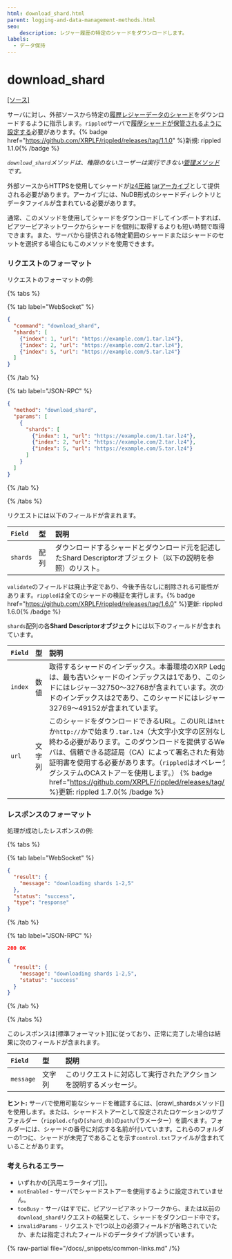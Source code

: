 ```yaml
---
html: download_shard.html
parent: logging-and-data-management-methods.html
seo:
    description: レジャー履歴の特定のシャードをダウンロードします。
labels:
  - データ保持
---
```

# download_shard
[[ソース]](https://github.com/XRPLF/rippled/blob/master/src/ripple/rpc/handlers/DownloadShard.cpp "Source")

サーバに対し、外部ソースから特定の[履歴レジャーデータのシャード](../../../../infrastructure/configuration/data-retention/history-sharding.md)をダウンロードするように指示します。`rippled`サーバで[履歴シャードが保管されるように設定する](../../../../infrastructure/configuration/data-retention/configure-history-sharding.md)必要があります。{% badge href="https://github.com/XRPLF/rippled/releases/tag/1.1.0" %}新規: rippled 1.1.0{% /badge %}

_`download_shard`メソッドは、権限のないユーザーは実行できない[管理メソッド](../index.md)です。_

外部ソースからHTTPSを使用してシャードが[lz4圧縮](https://lz4.github.io/lz4/) [tarアーカイブ](https://en.wikipedia.org/wiki/Tar_(computing))として提供される必要があります。アーカイブには、NuDB形式のシャードディレクトリとデータファイルが含まれている必要があります。

通常、このメソッドを使用してシャードをダウンロードしてインポートすれば、ピアツーピアネットワークからシャードを個別に取得するよりも短い時間で取得できます。また、サーバから提供される特定範囲のシャードまたはシャードのセットを選択する場合にもこのメソッドを使用できます。

### リクエストのフォーマット

リクエストのフォーマットの例:

{% tabs %}

{% tab label="WebSocket" %}
```json
{
  "command": "download_shard",
  "shards": [
    {"index": 1, "url": "https://example.com/1.tar.lz4"},
    {"index": 2, "url": "https://example.com/2.tar.lz4"},
    {"index": 5, "url": "https://example.com/5.tar.lz4"}
  ]
}
```
{% /tab %}

{% tab label="JSON-RPC" %}
```json
{
  "method": "download_shard",
  "params": [
    {
      "shards": [
        {"index": 1, "url": "https://example.com/1.tar.lz4"},
        {"index": 2, "url": "https://example.com/2.tar.lz4"},
        {"index": 5, "url": "https://example.com/5.tar.lz4"}
      ]
    }
  ]
}
```
{% /tab %}

{% /tabs %}


リクエストには以下のフィールドが含まれます。

| `Field`    | 型      | 説明                                                  |
|:-----------|:--------|:------------------------------------------------------|
| `shards` | 配列 | ダウンロードするシャードとダウンロード元を記述したShard Descriptorオブジェクト（以下の説明を参照）のリスト。 |

`validate`のフィールドは廃止予定であり、今後予告なしに削除される可能性があります。`rippled`は全てのシャードの検証を実行します。{% badge href="https://github.com/XRPLF/rippled/releases/tag/1.6.0" %}更新: rippled 1.6.0{% /badge %}

`shards`配列の各**Shard Descriptorオブジェクト**には以下のフィールドが含まれています。

| `Field` | 型     | 説明                                                      |
|:--------|:-------|:----------------------------------------------------------|
| `index` | 数値 | 取得するシャードのインデックス。本番環境のXRP Ledgerでは、最も古いシャードのインデックスは1であり、このシャードにはレジャー32750～32768が含まれています。次のシャードのインデックスは2であり、このシャードにはレジャー32769～49152が含まれています。 |
| `url` | 文字列 | このシャードをダウンロードできるURL。このURLは`https://`か`http://`かで始まり`.tar.lz4`（大文字小文字の区別なし）で終わる必要があります。このダウンロードを提供するWebサーバは、信頼できる認証局（CA）によって署名された有効なTLS証明書を使用する必要があります。（`rippled`はオペレーティングシステムのCAストアーを使用します。） {% badge href="https://github.com/XRPLF/rippled/releases/tag/1.7.0" %}更新: rippled 1.7.0{% /badge %} |

### レスポンスのフォーマット

処理が成功したレスポンスの例:

{% tabs %}

{% tab label="WebSocket" %}
```json
{
  "result": {
    "message": "downloading shards 1-2,5"
  },
  "status": "success",
  "type": "response"
}
```
{% /tab %}

{% tab label="JSON-RPC" %}
```json
200 OK

{
  "result": {
    "message": "downloading shards 1-2,5",
    "status": "success"
  }
}
```
{% /tab %}

{% /tabs %}

このレスポンスは[標準フォーマット][]に従っており、正常に完了した場合は結果に次のフィールドが含まれます。

| `Field`   | 型     | 説明                                                    |
|:----------|:-------|:--------------------------------------------------------|
| `message` | 文字列 | このリクエストに対応して実行されたアクションを説明するメッセージ。 |

**ヒント:** サーバで使用可能なシャードを確認するには、[crawl_shardsメソッド[]を使用します。または、シャードストアーとして設定されたロケーションのサブフォルダー（`rippled.cfg`の`[shard_db]`の`path`パラメーター）を調べます。フォルダーには、シャードの番号に対応する名前が付いています。これらのフォルダーの1つに、シャードが未完了であることを示す`control.txt`ファイルが含まれていることがあります。

### 考えられるエラー

- いずれかの[汎用エラータイプ][]。
- `notEnabled` - サーバでシャードストアーを使用するように設定されていません。
- `tooBusy` - サーバはすでに、ピアツーピアネットワークから、または以前の`download_shard`リクエストの結果として、シャードをダウンロード中です。
- `invalidParams` - リクエストで1つ以上の必須フィールドが省略されていたか、または指定されたフィールドのデータタイプが誤っています。

{% raw-partial file="/docs/_snippets/common-links.md" /%}
